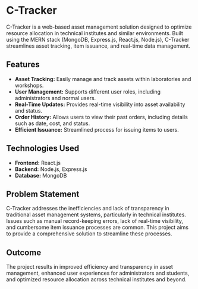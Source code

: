 # C-Tracker

C-Tracker is a web-based asset management solution designed to optimize resource allocation in technical institutes and similar environments. Built using the MERN stack (MongoDB, Express.js, React.js, Node.js), C-Tracker streamlines asset tracking, item issuance, and real-time data management.

## Features

- **Asset Tracking:** Easily manage and track assets within laboratories and workshops.
- **User Management:** Supports different user roles, including administrators and normal users.
- **Real-Time Updates:** Provides real-time visibility into asset availability and status.
- **Order History:** Allows users to view their past orders, including details such as date, cost, and status.
- **Efficient Issuance:** Streamlined process for issuing items to users.

## Technologies Used

- **Frontend:** React.js
- **Backend:** Node.js, Express.js
- **Database:** MongoDB

## Problem Statement

C-Tracker addresses the inefficiencies and lack of transparency in traditional asset management systems, particularly in technical institutes. Issues such as manual record-keeping errors, lack of real-time visibility, and cumbersome item issuance processes are common. This project aims to provide a comprehensive solution to streamline these processes.

## Outcome

The project results in improved efficiency and transparency in asset management, enhanced user experiences for administrators and students, and optimized resource allocation across technical institutes and beyond.

